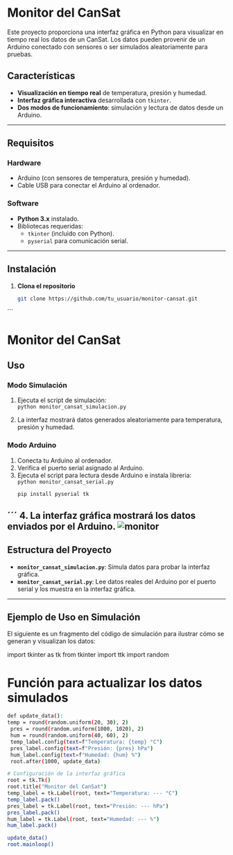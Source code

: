 # Monitor del CanSat

Este proyecto proporciona una interfaz gráfica en Python para visualizar en tiempo real los datos de un CanSat. Los datos pueden provenir de un Arduino conectado con sensores o ser simulados aleatoriamente para pruebas.

## Características

- **Visualización en tiempo real** de temperatura, presión y humedad.
- **Interfaz gráfica interactiva** desarrollada con `tkinter`.
- **Dos modos de funcionamiento**: simulación y lectura de datos desde un Arduino.

---

## Requisitos

### Hardware
- Arduino (con sensores de temperatura, presión y humedad).
- Cable USB para conectar el Arduino al ordenador.

### Software
- **Python 3.x** instalado.
- Bibliotecas requeridas:
  - `tkinter` (incluido con Python).
  - `pyserial` para comunicación serial.

---

## Instalación

1. **Clona el repositorio**
   ```bash
   git clone https://github.com/tu_usuario/monitor-cansat.git
´´´

# Monitor del CanSat

## Uso

### Modo Simulación
1. Ejecuta el script de simulación:  
   `python monitor_cansat_simulacion.py`

2. La interfaz mostrará datos generados aleatoriamente para temperatura, presión y humedad.

### Modo Arduino
1. Conecta tu Arduino al ordenador.
2. Verifica el puerto serial asignado al Arduino.
3. Ejecuta el script para lectura desde Arduino e instala libreria:  
   `python monitor_cansat_serial.py`
   ```bash
   pip install pyserial tk
´´´
4. La interfaz gráfica mostrará los datos enviados por el Arduino.
![monitor](https://github.com/user-attachments/assets/0e21fdb5-95f4-4f5c-bd0b-6dcd1bf6bab0)
---

## Estructura del Proyecto

- **`monitor_cansat_simulacion.py`**: Simula datos para probar la interfaz gráfica.
- **`monitor_cansat_serial.py`**: Lee datos reales del Arduino por el puerto serial y los muestra en la interfaz gráfica.

---

## Ejemplo de Uso en Simulación

El siguiente es un fragmento del código de simulación para ilustrar cómo se generan y visualizan los datos:

import tkinter as tk
from tkinter import ttk
import random

# Función para actualizar los datos simulados
   ```bash
  def update_data():
   temp = round(random.uniform(20, 30), 2)
    pres = round(random.uniform(1000, 1020), 2)
    hum = round(random.uniform(40, 60), 2)
    temp_label.config(text=f"Temperatura: {temp} °C")
    pres_label.config(text=f"Presión: {pres} hPa")
    hum_label.config(text=f"Humedad: {hum} %")
    root.after(1000, update_data)

  # Configuración de la interfaz gráfica
  root = tk.Tk()
  root.title("Monitor del CanSat")
  temp_label = tk.Label(root, text="Temperatura: --- °C")
  temp_label.pack()
  pres_label = tk.Label(root, text="Presión: --- hPa")
  pres_label.pack()
  hum_label = tk.Label(root, text="Humedad: --- %")
  hum_label.pack()

  update_data()
  root.mainloop()
